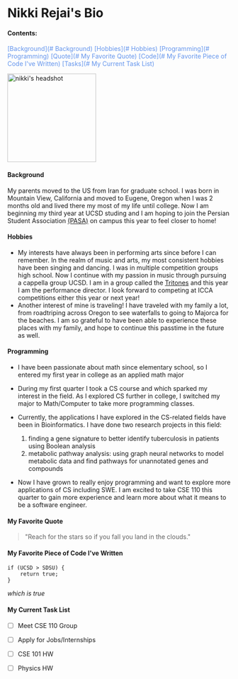 <!-- <markdown>
<head>
	<link rel="stylesheet" href="style.css">
</head>
<body> -->

<link rel="stylesheet" href="style.css">

<!-- headings -->

# Nikki Rejai's Bio

<!-- section links -->

#### Contents: 

<!-- styling text -->
<!--<span style="line-height:0.5"> -->
<!-- relative links -->
<!-- <a href="README.md">README</a> -->
<!-- section links -->
<span style="color:CornflowerBlue" text-align="center">

[Background](# Background) 
[Hobbies](# Hobbies)
[Programming](# Programming)
[Quote](# My Favorite Quote)
[Code](# My Favorite Piece of Code I've Written)
[Tasks](# My Current Task List)

</span>

<!-- image -->

<picture>
	<img alt="nikki's headshot" src="pictures/DSC08971copy2.jpg" width=200px height=auto>
</picture>




<!-- <span style="color:CornflowerBlue">  -->
	
#### Background 

<!-- external link -->

My parents moved to the US from Iran for graduate school. I was born in Mountain View, California and moved to Eugene, Oregon when I was 2 months old and lived there my most of my life until college. Now I am beginning my third year at UCSD studing and I am hoping to join the Persian Student Association  [(PASA)](https://www.iranianstudentsca.org/iranian-student-organizations) on campus this year to feel closer to home! 

#### Hobbies 

<!-- external link -->

- My interests have always been in performing arts since before I can remember. In the realm of music and arts, my most consistent hobbies have been singing and dancing. I was in multiple competition groups high school. Now I continue with my passion in music through pursuing a cappella group UCSD. I am in a group called the [Tritones](https://www.tritones.ucsd.edu) and this year I am the performance director. I look forward to competing at ICCA competitions either this year or next year!
- Another interest of mine is traveling! I have traveled with my family a lot, from roadtriping across Oregon to see waterfalls to going to Majorca for the beaches. I am so grateful to have been able to experience these places with my family, and hope to continue this passtime in the future as well.
		
#### Programming

<!-- unordered list -->

- I have been passionate about math since elementary school, so I entered my first year in college as an applied math major 
- During my first quarter I took a CS course and which sparked my interest in the field. As I  explored CS further in college, I switched my major to Math/Computer to take more programming classes.
- Currently, the applications I have explored in the CS-related fields have been in Bioinformatics. I have done two research projects in this field:
 
	<!-- ordered list -->

    1. finding a gene signature to better identify tuberculosis in patients using Boolean analysis 
    2. metabolic pathway analysis: using graph neural networks to model metabolic data and find pathways for unannotated genes and compounds 
- Now I have grown to really enjoy programming and want to explore more applications of CS including SWE. I am excited to take CSE 110 this quarter to gain more experience and learn more about what it means to be a software engineer. 

#### My Favorite Quote

<!-- quoting text -->

> "Reach for the stars so if you fall you land in the clouds."

#### My Favorite Piece of Code I've Written 

<!-- quoting code -->

```
if (UCSD > SDSU) {
	return true;
}
```

*which is true*

<!-- task list-->

#### My Current Task List

- [ ] Meet CSE 110 Group
- [ ] Apply for Jobs/Internships
- [ ] CSE 101 HW
- [ ] Physics HW


